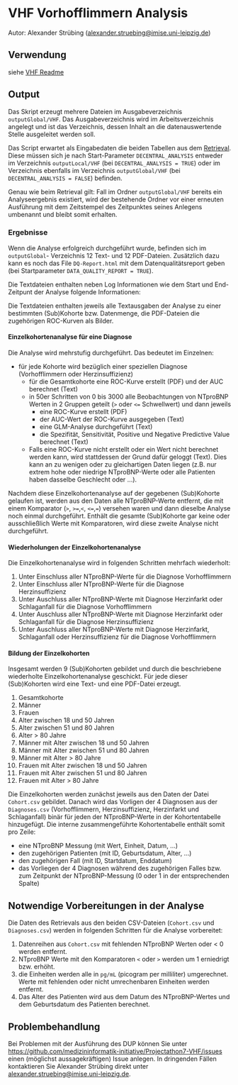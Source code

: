 # VHF Vorhofflimmern Analysis

Autor: Alexander Strübing ([alexander.struebing@imise.uni-leipzig.de](mailto:alexander.struebing@imise.uni-leipzig.de))

## Verwendung

siehe [VHF Readme](../README.md#Verwendung)

## Output

Das Skript erzeugt mehrere Dateien im Ausgabeverzeichnis `outputGlobal/VHF`. Das Ausgabeverzeichnis wird im 
Arbeitsverzeichnis angelegt und ist das Verzeichnis, dessen Inhalt an die datenauswertende Stelle ausgeleitet werden
soll. 

Das Script erwartet als Eingabedaten die beiden Tabellen aus dem [Retrieval](../retrieval/README.md). Diese
müssen sich je nach Start-Parameter `DECENTRAL_ANALYSIS` entweder im Verzeichnis `outputLocal/VHF` (bei
`DECENTRAL_ANALYSIS = TRUE`) oder im Verzeichnis ebenfalls im Verzeichnis `outputGlobal/VHF` (bei
`DECENTRAL_ANALYSIS = FALSE`) befinden.

Genau wie beim Retrieval gilt: Fall im Ordner `outputGlobal/VHF` bereits ein Analyseergebnis existiert, wird der
bestehende Ordner vor einer erneuten Ausführung mit dem Zeitstempel des Zeitpunktes seines Anlegens umbenannt und 
bleibt somit erhalten.

### Ergebnisse

Wenn die Analyse erfolgreich durchgeführt wurde, befinden sich im `outputGlobal`- Verzeichnis 12 Text- und 12 PDF-Dateien.
Zusätzlich dazu kann es noch das File `DQ-Report.html` mit dem Datenqualitätsreport geben (bei Startparameter
`DATA_QUALITY_REPORT = TRUE`).

Die Textdateien enthalten neben Log Informationen wie dem Start und End-Zeitpunt der Analyse folgende Informationen:

Die Textdateien enthalten jeweils alle Textausgaben der Analyse zu einer bestimmten (Sub)Kohorte bzw. Datenmenge, die
PDF-Dateien die zugehörigen ROC-Kurven als Bilder.

#### Einzelkohortenanalyse für eine Diagnose
Die Analyse wird mehrstufig durchgeführt. Das bedeutet im Einzelnen:
* für jede Kohorte wird bezüglich einer speziellen Diagnose (Vorhofflimmern oder Herzinsuffizienz)
  * für die Gesamtkohorte eine ROC-Kurve erstellt (PDF) und der AUC berechnet (Text) 
  * in 50er Schritten von 0 bis 3000 alle Beobachtungen von NTproBNP Werten in 2 Gruppen geteilt (`>` oder `<=`
  Schwellwert) und dann jeweils
    * eine ROC-Kurve erstellt (PDF) 
    * der AUC-Wert der ROC-Kurve ausgegeben (Text) 
    * eine GLM-Analyse durchgeführt (Text)
    * die Spezifität, Sensitivität, Positive und Negative Predictive Value berechnet (Text)
  * Falls eine ROC-Kurve nicht erstellt oder ein Wert nicht berechnet werden kann, wird stattdessen der Grund dafür
  geloggt (Text). Dies kann an zu wenigen oder zu gleichartigen Daten liegen (z.B. nur extrem hohe oder niedrige
  NTproBNP-Werte oder alle Patienten haben dasselbe Geschlecht oder ...).

Nachdem diese Einzelkohortenanalyse auf der gegebenen (Sub)Kohorte gelaufen ist, werden aus den Daten alle
NTproBNP-Werte entfernt, die mit einem Komparator (`>`, `>=`,`<`, `<=`,`=`) versehen waren und dann dieselbe Analyse
noch einmal durchgeführt. Enthält die gesamte (Sub)Kohorte gar keine oder ausschließlich Werte mit Komparatoren, wird
diese zweite Analyse nicht durchgeführt.

#### Wiederholungen der Einzelkohortenanalyse
Die Einzelkohortenanalyse wird in folgenden Schritten mehrfach wiederholt:
1. Unter Einschluss aller NTproBNP-Werte für die Diagnose Vorhofflimmern
2. Unter Einschluss aller NTproBNP-Werte für die Diagnose Herzinsuffizienz
3. Unter Auschluss aller NTproBNP-Werte mit Diagnose Herzinfarkt oder Schlaganfall für die Diagnose Vorhofflimmern
4. Unter Auschluss aller NTproBNP-Werte mit Diagnose Herzinfarkt oder Schlaganfall für die Diagnose Herzinsuffizienz
5. Unter Auschluss aller NTproBNP-Werte mit Diagnose Herzinfarkt, Schlaganfall oder Herzinsuffizienz für die Diagnose
   Vorhofflimmern

#### Bildung der Einzelkohorten
Insgesamt werden 9 (Sub)Kohorten gebildet und durch die beschriebene wiederholte Einzelkohortenanalyse geschickt.
Für jede dieser (Sub)Kohorten wird eine Text- und eine PDF-Datei erzeugt.
1. Gesamtkohorte
2. Männer
3. Frauen
4. Alter zwischen 18 und 50 Jahren
5. Alter zwischen 51 und 80 Jahren
6. Alter > 80 Jahre
7. Männer mit Alter zwischen 18 und 50 Jahren
8. Männer mit Alter zwischen 51 und 80 Jahren
9. Männer mit Alter > 80 Jahre
10. Frauen mit Alter zwischen 18 und 50 Jahren
11. Frauen mit Alter zwischen 51 und 80 Jahren
12. Frauen mit Alter > 80 Jahre


Die Einzelkohorten werden zunächst jeweils aus den Daten der Datei `Cohort.csv` gebildet. Danach wird das Vorligen der
4 Diagnosen aus der `Diagnoses.csv` (Vorhofflimmern, Herzinsuffizienz, Herzinfarkt und Schlaganfall) binär für jeden der
NTproBNP-Werte in der Kohortentabelle hinzugefügt. Die interne zusammengeführte Kohortentabelle enthält somit pro Zeile: 
* eine NTproBNP Messung (mit Wert, Einheit, Datum, ...)
* den zugehörigen Patienten (mit ID, Geburtsdatum, Alter, ...)
* den zugehörigen Fall (mit ID, Startdatum, Enddatum)
* das Vorliegen der 4 Diagnosen während des zugehörigen Falles bzw. zum Zeitpunkt der NTproBNP-Messung (0 oder 1 in der
  entsprechenden Spalte)

## Notwendige Vorbereitungen in der Analyse

Die Daten des Retrievals aus den beiden CSV-Dateien (`Cohort.csv` und `Diagnoses.csv`) werden in folgenden Schritten
für die Analyse vorbereitet:
1. Datenreihen aus `Cohort.csv` mit fehlenden NTproBNP Werten oder < 0 werden entfernt.
2. NTproBNP Werte mit den Komparatoren `<` oder `>` werden um 1 erniedrigt bzw. erhöht.
3. die Einheiten werden alle in `pg/mL` (picogram per milliliter) umgerechnet. Werte mit fehlenden oder nicht
   umrechenbaren Einheiten werden entfernt.
4. Das Alter des Patienten wird aus dem Datum des NTproBNP-Wertes und dem Geburtsdatum des Patienten berechnet.

## Problembehandlung

Bei Problemen mit der Ausführung des DUP können Sie unter
https://github.com/medizininformatik-initiative/Projectathon7-VHF/issues einen (möglichst aussagekräftigen) Issue anlegen.
In dringenden Fällen kontaktieren Sie Alexander Strübing direkt unter
[alexander.struebing@imise.uni-leipzig.de](mailto:alexander.struebing@imise.uni-leipzig.de).
